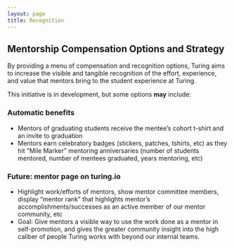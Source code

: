 ```yaml
---
layout: page
title: Recognition
---
```


## Mentorship Compensation Options and Strategy
By providing a menu of compensation and recognition options, Turing aims to increase the visible and tangible recognition of the effort, experience, and value that mentors bring to the student experience at Turing.

This initiative is in development, but some options **may** include:

### Automatic benefits
* Mentors of graduating students receive the mentee’s cohort t-shirt and an invite to graduation
* Mentors earn celebratory badges (stickers, patches, tshirts, etc) as they hit “Mile Marker” mentoring anniversaries (number of students mentored, number of mentees graduated, years mentoring, etc)

### Future: mentor page on turing.io
* Highlight work/efforts of mentors, show mentor committee members, display “mentor rank” that highlights mentor’s accomplishments/successes as an active member of our mentor community, etc
* Goal: Give mentors a visible way to use the work done as a mentor in self-promotion, and gives the greater community insight into the high caliber of people Turing works with beyond our internal teams.
